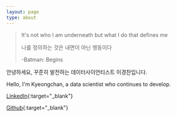 ```yaml
---
layout: page
type: about
---
```


> It's not who I am underneath but what I do that defines me
>
> 나를 정의하는 것은 내면이 아닌 행동이다
> 
> -Batman: Begins

안녕하세요, 꾸준히 발전하는 데이터사이언티스트 이경찬입니다.

Hello, I'm Kyeongchan, a data scientist who continues to develop.

[LinkedIn](https://www.linkedin.com/in/nahcklee/){:target="_blank"}

[Github](https://github.com/kyeongchan92){:target="_blank"}